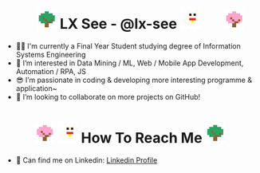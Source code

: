 ### <h1 align="center"> <img src="https://github.com/lx-see/lx-see/blob/main/img/green_tree.png" width="40px"/> LX See - @lx-see <img src="https://github.com/lx-see/lx-see/blob/main/img/neko.png" width="40px"/> <img style="transform: translateX(42px);" src="https://github.com/lx-see/lx-see/blob/main/img/sakura.png" width="40px"/> </h1>

- 👨‍🎓 I'm currently a Final Year Student studying degree of Information Systems Engineering
- 👀 I’m interested in Data Mining / ML,  Web / Mobile App Development, Automation / RPA, JS
- :sunglasses: I’m passionate in coding & developing more interesting programme & application~
- :sparkling_heart:	 I’m looking to collaborate on more projects on GitHub!

### <h1 align="center"> <img src="https://github.com/lx-see/lx-see/blob/main/img/sakura.png" width="40px"/> <img src="https://github.com/lx-see/lx-see/blob/main/img/neko.png" width="40px"/> How To Reach Me <img src="https://github.com/lx-see/lx-see/blob/main/img/green_tree.png" width="40px"/> </h1>
- :office: Can find me on Linkedin:	[Linkedin Profile](https://www.linkedin.com/in/lx-see)
<!---
lx-see/lx-see is a ✨ special ✨ repository because its `README.md` (this file) appears on your GitHub profile.
You can click the Preview link to take a look at your changes.
--->
